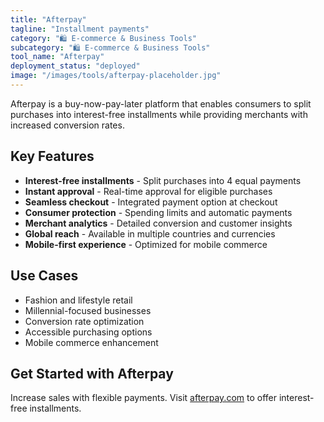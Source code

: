 ```yaml
---
title: "Afterpay"
tagline: "Installment payments"
category: "🛍️ E-commerce & Business Tools"
subcategory: "🛍️ E-commerce & Business Tools"
tool_name: "Afterpay"
deployment_status: "deployed"
image: "/images/tools/afterpay-placeholder.jpg"
---
```

Afterpay is a buy-now-pay-later platform that enables consumers to split purchases into interest-free installments while providing merchants with increased conversion rates.

## Key Features

- **Interest-free installments** - Split purchases into 4 equal payments
- **Instant approval** - Real-time approval for eligible purchases
- **Seamless checkout** - Integrated payment option at checkout
- **Consumer protection** - Spending limits and automatic payments
- **Merchant analytics** - Detailed conversion and customer insights
- **Global reach** - Available in multiple countries and currencies
- **Mobile-first experience** - Optimized for mobile commerce

## Use Cases

- Fashion and lifestyle retail
- Millennial-focused businesses
- Conversion rate optimization
- Accessible purchasing options
- Mobile commerce enhancement

## Get Started with Afterpay

Increase sales with flexible payments. Visit [afterpay.com](https://www.afterpay.com) to offer interest-free installments.